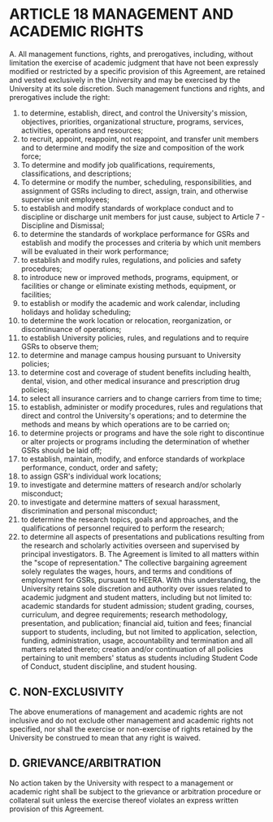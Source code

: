 # ARTICLE 18 MANAGEMENT AND ACADEMIC RIGHTS 

A. All management functions, rights, and prerogatives, including, without limitation the exercise of academic judgment that have not been expressly modified or restricted by a specific provision of this Agreement, are retained and vested exclusively in the University and may be exercised by the University at its sole discretion. Such management functions and rights, and prerogatives include the right:

1. to determine, establish, direct, and control the University's mission, objectives, priorities, organizational structure, programs, services, activities, operations and resources;
2. to recruit, appoint, reappoint, not reappoint, and transfer unit members and to determine and modify the size and composition of the work force;
3. To determine and modify job qualifications, requirements, classifications, and descriptions;
4. To determine or modify the number, scheduling, responsibilities, and assignment of GSRs including to direct, assign, train, and otherwise supervise unit employees;
5. to establish and modify standards of workplace conduct and to discipline or discharge unit members for just cause, subject to Article 7 - Discipline and Dismissal;
6. to determine the standards of workplace performance for GSRs and establish and modify the processes and criteria by which unit members will be evaluated in their work performance;
7. to establish and modify rules, regulations, and policies and safety procedures;
8. to introduce new or improved methods, programs, equipment, or facilities or change or eliminate existing methods, equipment, or facilities;
9. to establish or modify the academic and work calendar, including holidays and holiday scheduling;
10. to determine the work location or relocation, reorganization, or discontinuance of operations;
11. to establish University policies, rules, and regulations and to require GSRs to observe them;
12. to determine and manage campus housing pursuant to University policies;
13. to determine cost and coverage of student benefits including health, dental, vision, and other medical insurance and prescription drug policies;
14. to select all insurance carriers and to change carriers from time to time;
15. to establish, administer or modify procedures, rules and regulations that direct and control the University's operations; and to determine the methods and means by which operations are to be carried on;
16. to determine projects or programs and have the sole right to discontinue or alter projects or programs including the determination of whether GSRs should be laid off;
17. to establish, maintain, modify, and enforce standards of workplace performance, conduct, order and safety;
18. to assign GSR's individual work locations;
19. to investigate and determine matters of research and/or scholarly misconduct;
20. to investigate and determine matters of sexual harassment, discrimination and personal misconduct;
21. to determine the research topics, goals and approaches, and the qualifications of personnel required to perform the research;
22. to determine all aspects of presentations and publications resulting from the research and scholarly activities overseen and supervised by principal investigators.
B. The Agreement is limited to all matters within the "scope of representation." The collective bargaining agreement solely regulates the wages, hours, and terms and conditions of employment for GSRs, pursuant to HEERA. With this understanding, the University retains sole discretion and authority over issues related to academic judgment and student matters, including but not limited to: academic standards for student admission; student grading, courses, curriculum, and degree requirements; research methodology, presentation, and publication; financial aid, tuition and fees; financial support to students, including, but not limited to application, selection, funding, administration, usage, accountability and termination and all matters related thereto; creation and/or continuation of all policies pertaining to unit members' status as students including Student Code of Conduct, student discipline, and student housing.

## C. NON-EXCLUSIVITY

The above enumerations of management and academic rights are not inclusive and do not exclude other management and academic rights not specified, nor shall the exercise or non-exercise of rights retained by the University be construed to mean that any right is waived.

## D. GRIEVANCE/ARBITRATION

No action taken by the University with respect to a management or academic right shall be subject to the grievance or arbitration procedure or collateral suit unless the exercise thereof violates an express written provision of this Agreement.

